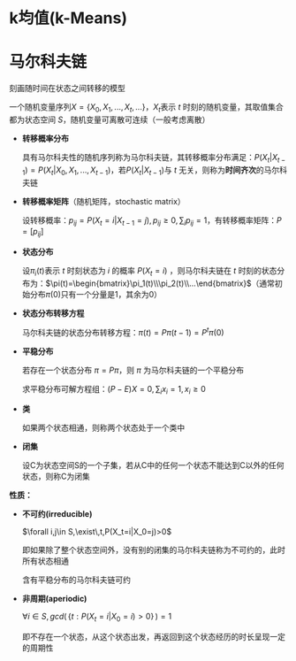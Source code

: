 

# k均值(k-Means)



# 马尔科夫链

刻画随时间在状态之间转移的模型

一个随机变量序列$X=\{X_0,X_1,...,X_t,...\}$，$X_t$表示 $t$ 时刻的随机变量，其取值集合都为状态空间 $S$，随机变量可离散可连续（一般考虑离散）

+ **转移概率分布**

  具有马尔科夫性的随机序列称为马尔科夫链，其转移概率分布满足：$P(X_t|X_{t-1})=P(X_t|X_0,X_1,...,X_{t-1})$，若$P(X_t|X_{t-1})$与 $t$ 无关，则称为**时间齐次**的马尔科夫链

+ **转移概率矩阵**（随机矩阵，stochastic matrix）

  设转移概率：$p_{ij}=P(X_t=i|X_{t-1}=j),\,p_{ij}\geqslant0,\,\sum_ip_{ij}=1$，有转移概率矩阵：$P=[p_{ij}]$

+ **状态分布**

  设$\pi_i(t)$表示 $t$ 时刻状态为 $i$ 的概率 $P(X_t=i)$ ，则马尔科夫链在 $t$ 时刻的状态分布为：$\pi(t)=\begin{bmatrix}\pi_1(t)\\\pi_2(t)\\...\end{bmatrix}$（通常初始分布$\pi(0)$只有一个分量是1，其余为0）

+ **状态分布转移方程**

  马尔科夫链的状态分布转移方程：$\pi(t)=P\pi(t-1)=P^t\pi(0)$

+ **平稳分布**

  若存在一个状态分布 $\pi=P\pi$，则 $\pi$ 为马尔科夫链的一个平稳分布

  求平稳分布可解方程组：$(P-E)X=0, \,\sum_ix_i=1, \,x_i\geqslant0$

+ **类**

  如果两个状态相通，则称两个状态处于一个类中

+ **闭集**

  设C为状态空间S的一个子集，若从C中的任何一个状态不能达到C以外的任何状态，则称C为闭集

**性质：**

- **不可约(irreducible)**

  $\forall i,j\in S,\exist\,t,P(X_t=i|X_0=j)>0$

  即如果除了整个状态空间外，没有别的闭集的马尔科夫链称为不可约的，此时所有状态相通

  含有平稳分布的马尔科夫链可约

- **非周期(aperiodic)**

  $\forall i\in S,\,gcd(\,\{t:P(X_t=i|X_0=i)>0\}\,)=1$

  即不存在一个状态，从这个状态出发，再返回到这个状态经历的时长呈现一定的周期性



